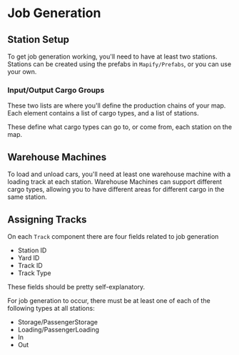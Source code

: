 # Job Generation

## Station Setup

To get job generation working, you'll need to have at least two stations.
Stations can be created using the prefabs in `Mapify/Prefabs`, or you can use your own.

### Input/Output Cargo Groups

These two lists are where you'll define the production chains of your map.
Each element contains a list of cargo types, and a list of stations.

These define what cargo types can go to, or come from, each station on the map.

## Warehouse Machines

To load and unload cars, you'll need at least one warehouse machine with a loading track at each station.
Warehouse Machines can support different cargo types, allowing you to have different areas for different cargo in the same station.

## Assigning Tracks

On each `Track` component there are four fields related to job generation

- Station ID
- Yard ID
- Track ID
- Track Type

These fields should be pretty self-explanatory.

For job generation to occur, there must be at least one of each of the following types at all stations:

- Storage/PassengerStorage
- Loading/PassengerLoading
- In
- Out
